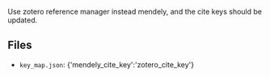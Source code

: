 Use zotero reference manager instead mendely, and the cite keys should be updated.


## Files

- `key_map.json`: {'mendely_cite_key':'zotero_cite_key'}
